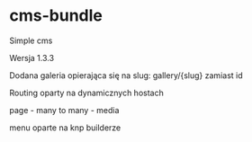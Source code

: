 # cms-bundle
Simple cms

Wersja 1.3.3

Dodana galeria opierająca się na slug: gallery/{slug} zamiast id

Routing oparty na dynamicznych hostach

page - many to many - media

menu oparte na knp builderze

